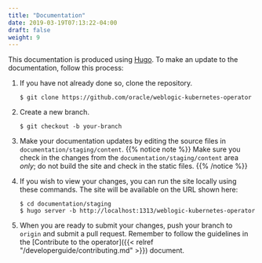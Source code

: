 ```yaml
---
title: "Documentation"
date: 2019-03-19T07:13:22-04:00
draft: false
weight: 9
---
```


This documentation is produced using [Hugo](http://gohugo.io).  To make an
update to the documentation, follow this process:

1. If you have not already done so, clone the repository.

    ```shell
    $ git clone https://github.com/oracle/weblogic-kubernetes-operator
    ```

2. Create a new branch.

    ```shell
    $ git checkout -b your-branch
    ```

3. Make your documentation updates by editing the source files in
`documentation/staging/content`.
{{% notice note %}}
Make sure you check in the changes from the `documentation/staging/content` area _only_;
do not build the site and check in the static files.
{{% /notice %}}

4. If you wish to view your changes, you can run the site locally using
these commands. The site will be available on the URL shown here:

    ```shell
    $ cd documentation/staging
    $ hugo server -b http://localhost:1313/weblogic-kubernetes-operator
    ```

5. When you are ready to submit your changes, push your branch to `origin`
and submit a pull request. Remember to follow the guidelines in the
[Contribute to the operator]({{< relref "/developerguide/contributing.md" >}})
document.
